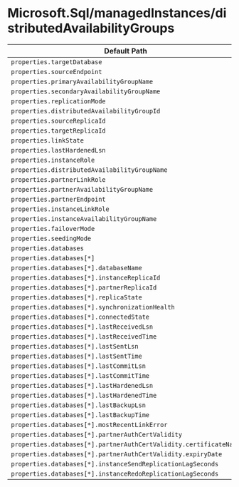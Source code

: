 # Microsoft.Sql/managedInstances/distributedAvailabilityGroups

| Default Path | Alias |
|---|---|
| `properties.targetDatabase` | `Microsoft.Sql/managedInstances/distributedAvailabilityGroups/targetDatabase` |
| `properties.sourceEndpoint` | `Microsoft.Sql/managedInstances/distributedAvailabilityGroups/sourceEndpoint` |
| `properties.primaryAvailabilityGroupName` | `Microsoft.Sql/managedInstances/distributedAvailabilityGroups/primaryAvailabilityGroupName` |
| `properties.secondaryAvailabilityGroupName` | `Microsoft.Sql/managedInstances/distributedAvailabilityGroups/secondaryAvailabilityGroupName` |
| `properties.replicationMode` | `Microsoft.Sql/managedInstances/distributedAvailabilityGroups/replicationMode` |
| `properties.distributedAvailabilityGroupId` | `Microsoft.Sql/managedInstances/distributedAvailabilityGroups/distributedAvailabilityGroupId` |
| `properties.sourceReplicaId` | `Microsoft.Sql/managedInstances/distributedAvailabilityGroups/sourceReplicaId` |
| `properties.targetReplicaId` | `Microsoft.Sql/managedInstances/distributedAvailabilityGroups/targetReplicaId` |
| `properties.linkState` | `Microsoft.Sql/managedInstances/distributedAvailabilityGroups/linkState` |
| `properties.lastHardenedLsn` | `Microsoft.Sql/managedInstances/distributedAvailabilityGroups/lastHardenedLsn` |
| `properties.instanceRole` | `Microsoft.Sql/managedInstances/distributedAvailabilityGroups/instanceRole` |
| `properties.distributedAvailabilityGroupName` | `Microsoft.Sql/managedInstances/distributedAvailabilityGroups/distributedAvailabilityGroupName` |
| `properties.partnerLinkRole` | `Microsoft.Sql/managedInstances/distributedAvailabilityGroups/partnerLinkRole` |
| `properties.partnerAvailabilityGroupName` | `Microsoft.Sql/managedInstances/distributedAvailabilityGroups/partnerAvailabilityGroupName` |
| `properties.partnerEndpoint` | `Microsoft.Sql/managedInstances/distributedAvailabilityGroups/partnerEndpoint` |
| `properties.instanceLinkRole` | `Microsoft.Sql/managedInstances/distributedAvailabilityGroups/instanceLinkRole` |
| `properties.instanceAvailabilityGroupName` | `Microsoft.Sql/managedInstances/distributedAvailabilityGroups/instanceAvailabilityGroupName` |
| `properties.failoverMode` | `Microsoft.Sql/managedInstances/distributedAvailabilityGroups/failoverMode` |
| `properties.seedingMode` | `Microsoft.Sql/managedInstances/distributedAvailabilityGroups/seedingMode` |
| `properties.databases` | `Microsoft.Sql/managedInstances/distributedAvailabilityGroups/databases` |
| `properties.databases[*]` | `Microsoft.Sql/managedInstances/distributedAvailabilityGroups/databases[*]` |
| `properties.databases[*].databaseName` | `Microsoft.Sql/managedInstances/distributedAvailabilityGroups/databases[*].databaseName` |
| `properties.databases[*].instanceReplicaId` | `Microsoft.Sql/managedInstances/distributedAvailabilityGroups/databases[*].instanceReplicaId` |
| `properties.databases[*].partnerReplicaId` | `Microsoft.Sql/managedInstances/distributedAvailabilityGroups/databases[*].partnerReplicaId` |
| `properties.databases[*].replicaState` | `Microsoft.Sql/managedInstances/distributedAvailabilityGroups/databases[*].replicaState` |
| `properties.databases[*].synchronizationHealth` | `Microsoft.Sql/managedInstances/distributedAvailabilityGroups/databases[*].synchronizationHealth` |
| `properties.databases[*].connectedState` | `Microsoft.Sql/managedInstances/distributedAvailabilityGroups/databases[*].connectedState` |
| `properties.databases[*].lastReceivedLsn` | `Microsoft.Sql/managedInstances/distributedAvailabilityGroups/databases[*].lastReceivedLsn` |
| `properties.databases[*].lastReceivedTime` | `Microsoft.Sql/managedInstances/distributedAvailabilityGroups/databases[*].lastReceivedTime` |
| `properties.databases[*].lastSentLsn` | `Microsoft.Sql/managedInstances/distributedAvailabilityGroups/databases[*].lastSentLsn` |
| `properties.databases[*].lastSentTime` | `Microsoft.Sql/managedInstances/distributedAvailabilityGroups/databases[*].lastSentTime` |
| `properties.databases[*].lastCommitLsn` | `Microsoft.Sql/managedInstances/distributedAvailabilityGroups/databases[*].lastCommitLsn` |
| `properties.databases[*].lastCommitTime` | `Microsoft.Sql/managedInstances/distributedAvailabilityGroups/databases[*].lastCommitTime` |
| `properties.databases[*].lastHardenedLsn` | `Microsoft.Sql/managedInstances/distributedAvailabilityGroups/databases[*].lastHardenedLsn` |
| `properties.databases[*].lastHardenedTime` | `Microsoft.Sql/managedInstances/distributedAvailabilityGroups/databases[*].lastHardenedTime` |
| `properties.databases[*].lastBackupLsn` | `Microsoft.Sql/managedInstances/distributedAvailabilityGroups/databases[*].lastBackupLsn` |
| `properties.databases[*].lastBackupTime` | `Microsoft.Sql/managedInstances/distributedAvailabilityGroups/databases[*].lastBackupTime` |
| `properties.databases[*].mostRecentLinkError` | `Microsoft.Sql/managedInstances/distributedAvailabilityGroups/databases[*].mostRecentLinkError` |
| `properties.databases[*].partnerAuthCertValidity` | `Microsoft.Sql/managedInstances/distributedAvailabilityGroups/databases[*].partnerAuthCertValidity` |
| `properties.databases[*].partnerAuthCertValidity.certificateName` | `Microsoft.Sql/managedInstances/distributedAvailabilityGroups/databases[*].partnerAuthCertValidity.certificateName` |
| `properties.databases[*].partnerAuthCertValidity.expiryDate` | `Microsoft.Sql/managedInstances/distributedAvailabilityGroups/databases[*].partnerAuthCertValidity.expiryDate` |
| `properties.databases[*].instanceSendReplicationLagSeconds` | `Microsoft.Sql/managedInstances/distributedAvailabilityGroups/databases[*].instanceSendReplicationLagSeconds` |
| `properties.databases[*].instanceRedoReplicationLagSeconds` | `Microsoft.Sql/managedInstances/distributedAvailabilityGroups/databases[*].instanceRedoReplicationLagSeconds` |


